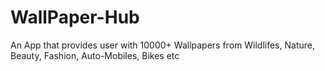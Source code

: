# WallPaper-Hub
An App that provides user with 10000+ Wallpapers from Wildlifes, Nature, Beauty, Fashion, Auto-Mobiles, Bikes etc
